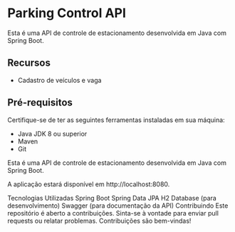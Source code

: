 # Parking Control API

Esta é uma API de controle de estacionamento desenvolvida em Java com Spring Boot.

## Recursos

- Cadastro de veículos e vaga


## Pré-requisitos

Certifique-se de ter as seguintes ferramentas instaladas em sua máquina:

- Java JDK 8 ou superior
- Maven
- Git

Esta é uma API de controle de estacionamento desenvolvida em Java com Spring Boot.


A aplicação estará disponível em http://localhost:8080.

Tecnologias Utilizadas
Spring Boot
Spring Data JPA
H2 Database (para desenvolvimento)
Swagger (para documentação da API)
Contribuindo
Este repositório é aberto a contribuições. Sinta-se à vontade para enviar pull requests ou relatar problemas. Contribuições são bem-vindas!

